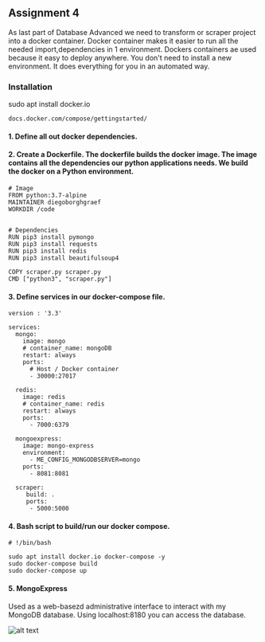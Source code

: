 
## Assignment 4
As last part of Database Advanced we need to transform or scraper project into a docker container. Docker container makes it easier to run all the needed import,dependencies in 1 environment. Dockers containers ae used because it easy to deploy anywhere. You don't need to install a new environment. It does everything for you in an automated way.

### Installation
sudo apt install docker.io

```
docs.docker.com/compose/gettingstarted/
```
#### 1. Define all out docker dependencies.
#### 2. Create a Dockerfile. The dockerfile builds the docker image. The image contains all the dependencies our python applications needs. We build the docker on a Python environment.

```
# Image
FROM python:3.7-alpine 
MAINTAINER diegoborghgraef
WORKDIR /code


# Dependencies
RUN pip3 install pymongo
RUN pip3 install requests
RUN pip3 install redis
RUN pip3 install beautifulsoup4

COPY scraper.py scraper.py
CMD ["python3", "scraper.py"]
```
#### 3. Define services in our docker-compose file.
```
version : '3.3'

services: 
  mongo: 
    image: mongo
    # container_name: mongoDB
    restart: always
    ports: 
      # Host / Docker container
      - 30000:27017

  redis:
    image: redis
    # container_name: redis
    restart: always
    ports:
      - 7000:6379

  mongoexpress:
    image: mongo-express
    environment:
      - ME_CONFIG_MONGODBSERVER=mongo
    ports:
      - 8081:8081

  scraper:
     build: .
     ports:
      - 5000:5000
```

#### 4. Bash script to build/run our docker compose.
```
# !/bin/bash

sudo apt install docker.io docker-compose -y
sudo docker-compose build
sudo docker-compose up 
```

#### 5. MongoExpress
Used as a web-basezd administrative interface to interact with my MongoDB database. Using localhost:8180 you can access the database.

![alt text](https://i.imgur.com/6IFsMgz.png)
